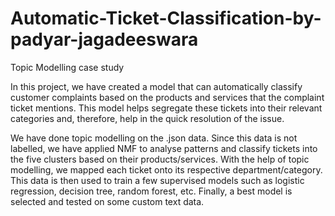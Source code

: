 # Automatic-Ticket-Classification-by-padyar-jagadeeswara

Topic Modelling case study

In this project, we have created a model that can automatically classify customer complaints based on the products and services that the complaint ticket mentions. This model helps segregate these tickets into their relevant categories and, therefore, help in the quick resolution of the issue.

We have done topic modelling on the .json data. Since this data is not labelled, we have applied NMF to analyse patterns and classify tickets into the five clusters based on their products/services. With the help of topic modelling, we mapped each ticket onto its respective department/category. This data is then used to train a few supervised models such as logistic regression, decision tree, random forest, etc. Finally, a best model is selected and tested on some custom text data.   
